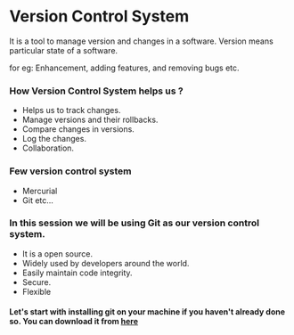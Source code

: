 # Version Control System

It is a tool to manage version and changes in a software.
Version means particular state of a software.

for eg: Enhancement, adding features, and removing bugs etc.

### How Version Control System helps us ?
- Helps us to track changes.
- Manage versions and their rollbacks.
- Compare changes in versions.
- Log the changes.
- Collaboration.

### Few version control system 
- Mercurial
- Git
etc...

### In this session we will be using Git as our version control system.
- It is a open source.
- Widely used by developers around the world.
- Easily maintain code integrity.
- Secure.
- Flexible

#### Let's start with installing git on your machine if you haven't already done so. You can download it from [here](https://git-scm.com/downloads) 

